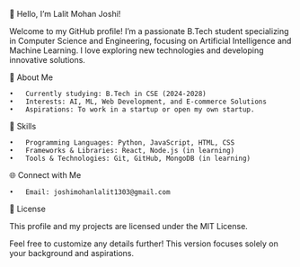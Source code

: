 👋 Hello, I’m Lalit Mohan Joshi!

Welcome to my GitHub profile! I’m a passionate B.Tech student specializing in Computer Science and Engineering, focusing on Artificial Intelligence and Machine Learning. I love exploring new technologies and developing innovative solutions.

🌱 About Me

	•	Currently studying: B.Tech in CSE (2024-2028)
	•	Interests: AI, ML, Web Development, and E-commerce Solutions
	•	Aspirations: To work in a startup or open my own startup.

🔧 Skills

	•	Programming Languages: Python, JavaScript, HTML, CSS
	•	Frameworks & Libraries: React, Node.js (in learning)
	•	Tools & Technologies: Git, GitHub, MongoDB (in learning)

🌐 Connect with Me

	•	Email: joshimohanlalit1303@gmail.com

📜 License

This profile and my projects are licensed under the MIT License.

Feel free to customize any details further! This version focuses solely on your background and aspirations.
